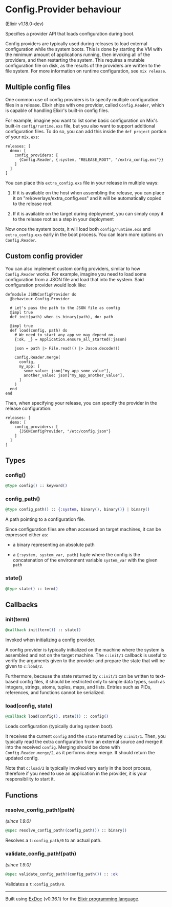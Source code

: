 # Config.Provider behaviour
(Elixir v1.18.0-dev)

Specifies a provider API that loads configuration during boot.

Config providers are typically used during releases to load
external configuration while the system boots. This is done
by starting the VM with the minimum amount of applications
running, then invoking all of the providers, and then
restarting the system. This requires a mutable configuration
file on disk, as the results of the providers are written to
the file system. For more information on runtime configuration,
see `mix release`.

## Multiple config files

One common use of config providers is to specify multiple
configuration files in a release. Elixir ships with one provider,
called `Config.Reader`, which is capable of handling Elixir's
built-in config files.

For example, imagine you want to list some basic configuration
on Mix's built-in `config/runtime.exs` file, but you also want
to support additional configuration files. To do so, you can add
this inside the `def project` portion of  your `mix.exs`:

    releases: [
      demo: [
        config_providers: [
          {Config.Reader, {:system, "RELEASE_ROOT", "/extra_config.exs"}}
        ]
      ]
    ]

You can place this `extra_config.exs` file in your release in
multiple ways:

1. If it is available on the host when assembling the release,
   you can place it on "rel/overlays/extra\_config.exs" and it
   will be automatically copied to the release root

2. If it is available on the target during deployment, you can
   simply copy it to the release root as a step in your deployment

Now once the system boots, it will load both `config/runtime.exs`
and `extra_config.exs` early in the boot process. You can learn
more options on `Config.Reader`.

## Custom config provider

You can also implement custom config providers, similar to how
`Config.Reader` works. For example, imagine you need to load
some configuration from a JSON file and load that into the system.
Said configuration provider would look like:

    defmodule JSONConfigProvider do
      @behaviour Config.Provider
    
      # Let's pass the path to the JSON file as config
      @impl true
      def init(path) when is_binary(path), do: path
    
      @impl true
      def load(config, path) do
        # We need to start any app we may depend on.
        {:ok, _} = Application.ensure_all_started(:jason)
    
        json = path |> File.read!() |> Jason.decode!()
    
        Config.Reader.merge(
          config,
          my_app: [
            some_value: json["my_app_some_value"],
            another_value: json["my_app_another_value"],
          ]
        )
      end
    end

Then, when specifying your release, you can specify the provider in
the release configuration:

    releases: [
      demo: [
        config_providers: [
          {JSONConfigProvider, "/etc/config.json"}
        ]
      ]
    ]

## Types

### config()

```elixir
@type config() :: keyword()
```



### config_path()

```elixir
@type config_path() :: {:system, binary(), binary()} | binary()
```

A path pointing to a configuration file.

Since configuration files are often accessed on target machines,
it can be expressed either as:

- a binary representing an absolute path

- a `{:system, system_var, path}` tuple where the config is the
  concatenation of the environment variable `system_var` with
  the given `path`

### state()

```elixir
@type state() :: term()
```



## Callbacks

### init(term)

```elixir
@callback init(term()) :: state()
```

Invoked when initializing a config provider.

A config provider is typically initialized on the machine
where the system is assembled and not on the target machine.
The `c:init/1` callback is useful to verify the arguments
given to the provider and prepare the state that will be
given to `c:load/2`.

Furthermore, because the state returned by `c:init/1` can
be written to text-based config files, it should be
restricted only to simple data types, such as integers,
strings, atoms, tuples, maps, and lists. Entries such as
PIDs, references, and functions cannot be serialized.

### load(config, state)

```elixir
@callback load(config(), state()) :: config()
```

Loads configuration (typically during system boot).

It receives the current `config` and the `state` returned by
`c:init/1`. Then, you typically read the extra configuration
from an external source and merge it into the received `config`.
Merging should be done with `Config.Reader.merge/2`, as it
performs deep merge. It should return the updated config.

Note that `c:load/2` is typically invoked very early in the
boot process, therefore if you need to use an application
in the provider, it is your responsibility to start it.

## Functions

### resolve_config_path!(path)
*(since 1.9.0)* 
```elixir
@spec resolve_config_path!(config_path()) :: binary()
```

Resolves a `t:config_path/0` to an actual path.

### validate_config_path!(path)
*(since 1.9.0)* 
```elixir
@spec validate_config_path!(config_path()) :: :ok
```

Validates a `t:config_path/0`.



---
Built using [ExDoc](https://github.com/elixir-lang/ex_doc "ExDoc") (v0.36.1) for the [Elixir programming language](href="https://elixir-lang.org" "Elixir").
